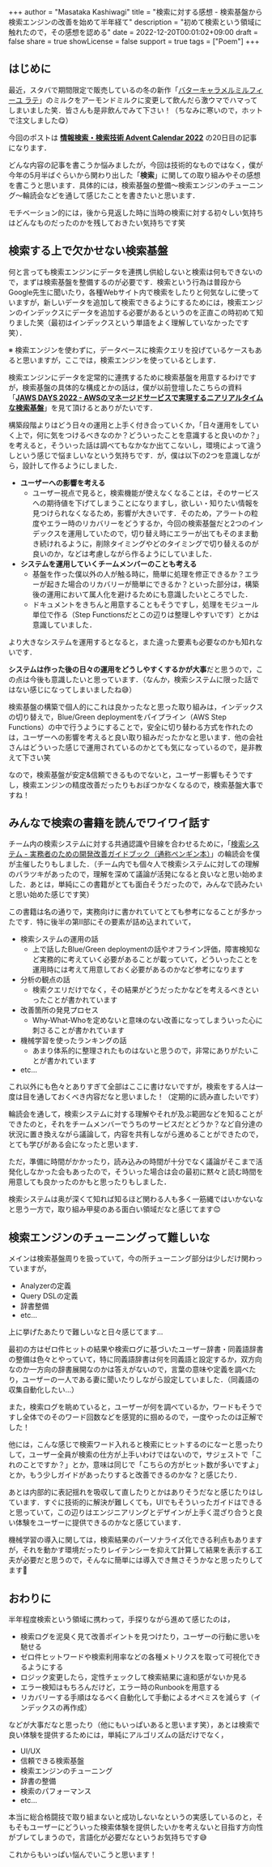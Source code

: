 +++
author = "Masataka Kashiwagi"
title = "検索に対する感想 - 検索基盤から検索エンジンの改善を始めて半年経て"
description = "初めて検索という領域に触れたので，その感想を認める"
date = 2022-12-20T00:01:02+09:00
draft = false
share = true
showLicense = false
support = true
tags = ["Poem"]
+++

## はじめに
最近，スタバで期間限定で販売しているの冬の新作「[バターキャラメルミルフィーユ ラテ](https://menu.starbucks.co.jp/4524785522695)」のミルクをアーモンドミルクに変更して飲んだら激ウマでハマってしまいました笑．皆さんも是非飲んでみて下さい！（ちなみに寒いので，ホットで注文しました😋）

今回のポストは <span class="marker_yellow">**[情報検索・検索技術 Advent Calendar 2022](https://adventar.org/calendars/7389)**</span> の20日目の記事になります．

どんな内容の記事を書こうか悩みましたが，今回は技術的なものではなく，僕が今年の5月半ばぐらいから関わり出した「**検索**」に関しての取り組みやその感想を書こうと思います．具体的には，検索基盤の整備〜検索エンジンのチューニング〜輪読会などを通して感じたことを書きたいと思います．

モチベーション的には，後から見返した時に当時の検索に対する初々しい気持ちはどんなものだったのかを残しておきたい気持ちです笑

## 検索する上で欠かせない検索基盤
何と言っても検索エンジンにデータを連携し供給しないと検索は何もできないので，まずは検索基盤を整備するのが必要です．検索という行為は普段からGoogle先生に聞いたり，各種Webサイト内で検索をしたりと何気なしに使っていますが，新しいデータを追加して検索できるようにするためには，検索エンジンのインデックスにデータを追加する必要があるというのを正直この時初めて知りました笑（最初はインデックスという単語をよく理解していなかったです笑）．

※ 検索エンジンを使わずに，データベースに検索クエリを投げているケースもあると思いますが，ここでは，検索エンジンを使っているとします．

検索エンジンにデータを定常的に連携するために検索基盤を用意するわけですが，検索基盤の具体的な構成とかの話は，僕が以前登壇したこちらの資料「**[JAWS DAYS 2022 - AWSのマネージドサービスで実現するニアリアルタイムな検索基盤](https://speakerdeck.com/masatakashiwagi/jaws-days-2022-awsnomanezidosabisudeshi-xian-suruniariarutaimunajian-suo-ji-pan)**」を見て頂けるとありがたいです．

構築段階よりはどう日々の運用と上手く付き合っていくか，「日々運用をしていく上で，何に気をつけるべきなのか？どういったことを意識すると良いのか？」を考えると，そういった話は調べてもなかなか出てこないし，環境によって違うしという感じで悩ましいなという気持ちです．が，僕は以下の2つを意識しながら，設計して作るようにしました．
- **ユーザーへの影響を考える**
    - ユーザー視点で見ると，検索機能が使えなくなることは，そのサービスへの期待値を下げてしまうことになりますし，欲しい・知りたい情報を見つけられなくなるため，影響が大きいです．そのため，アラートの粒度やエラー時のリカバリーをどうするか，今回の検索基盤だと2つのインデックスを運用していたので，切り替え時にエラーが出てもそのまま動き続けれるように，削除タイミングやどのタイミングで切り替えるのが良いのか，などは考慮しながら作るようにしていました．
- **システムを運用していくチームメンバーのことも考える**
    - 基盤を作った僕以外の人が触る時に，簡単に処理を修正できるか？エラーが起きた場合のリカバリーが簡単にできるか？といった部分は，構築後の運用において属人化を避けるためにも意識したいところでした．
    - ドキュメントをきちんと用意することもそうですし，処理をモジュール単位で作る（Step Functionsだとこの辺りは整理しやすいです）とかは意識していました．

より大きなシステムを運用するとなると，また違った要素も必要なのかも知れないです．

**システムは作った後の日々の運用をどうしやすくするかが大事**だと思うので，この点は今後も意識したいと思っています．（なんか，検索システムに限った話ではない感じになってしまいましたね😅）

検索基盤の構築で個人的にこれは良かったなと思った取り組みは，インデックスの切り替えで，Blue/Green deploymentをパイプライン（AWS Step Functions）の中で行うようにすることで，安全に切り替わる方式を作れたのは，ユーザーへの影響を考えると良い取り組みだったかなと思います．他の会社さんはどういった感じで運用されているのかとても気になっているので，是非教えて下さい笑

なので，検索基盤が安定&信頼できるものでないと，ユーザー影響もそうですし，検索エンジンの精度改善だったりもおぼつかなくなるので，検索基盤大事ですね！

## みんなで検索の書籍を読んでワイワイ話す
チーム内の検索システムに対する共通認識や目線を合わせるために，「[検索システム - 実務者のための開発改善ガイドブック（通称ペンギン本）](https://www.lambdanote.com/products/ir-system)」の輪読会を僕が主催したりもしました．（チーム内でも個々人で検索システムに対しての理解のバラツキがあったので，理解を深めて議論が活発になると良いなと思い始めました．あとは，単純にこの書籍がとても面白そうだったので，みんなで読みたいと思い始めた感じです笑）

この書籍は名の通りで，実務向けに書かれていてとても参考になることが多かったです．特に後半の第II部にその要素が詰め込まれていて，

- 検索システムの運用の話
    - 上で話したBlue/Green deploymentの話やオフライン評価，障害検知など実務的に考えていく必要があることが載っていて，どういったことを運用時には考えて用意しておく必要があるのかなど参考になります
- 分析の観点の話
    - 検索クエリだけでなく，その結果がどうだったかなどを考えるべきといったことが書かれています
- 改善箇所の発見プロセス
    - Why-What-Whoを定めないと意味のない改善になってしまういった心に刺さることが書かれています
- 機械学習を使ったランキングの話
    - あまり体系的に整理されたものはないと思うので，非常にありがたいことが書かれています
- etc...

これ以外にも色々とありすぎて全部はここに書けないですが，検索をする人は一度は目を通しておくべき内容だなと思いました！（定期的に読み直したいです）

輪読会を通して，検索システムに対する理解やそれが及ぶ範囲などを知ることができたのと，それをチームメンバーでうちのサービスだとどうか？など自分達の状況に置き換えながら議論して，内容を共有しながら進めることができたので，とても学びがある会になったと思います．

ただ，準備に時間がかかったり，読み込みの時間が十分でなく議論がそこまで活発化しなかった会もあったので，そういった場合は会の最初に黙々と読む時間を用意しても良かったのかもと思ったりもしました．

検索システムは奥が深くて知れば知るほど関わる人も多く一筋縄ではいかないなと思う一方で，取り組み甲斐のある面白い領域だなと感じてます😊

## 検索エンジンのチューニングって難しいな
メインは検索基盤周りを扱っていて，今の所チューニング部分は少しだけ関わっていますが，

- Analyzerの定義
- Query DSLの定義
- 辞書整備
- etc...

上に挙げたあたりで難しいなと日々感じてます...

最初の方はゼロ件ヒットの結果や検索ログに基づいたユーザー辞書・同義語辞書の整備は色々とやっていて，特に同義語辞書は何を同義語と設定するか，双方向なのか一方向の辞書展開なのかは答えがないので，言葉の意味や定義を調べたり，ユーザーの一人である妻に聞いたりしながら設定していました．（同義語の収集自動化したい...）

また，検索ログを眺めていると，ユーザーが何を調べているか，ワードもそうですし全体でのそのワード回数などを感覚的に掴めるので，一度やったのは正解でした！

他には，こんな感じで検索ワード入れると検索にヒットするのになーと思ったりして，ユーザー全員が検索の仕方が上手いわけではないので，サジェストで「これのことですか？」とか，意味は同じで「こちらの方がヒット数が多いですよ」とか，もう少しガイドがあったりすると改善できるのかな？と感じたり．

あとは内部的に表記揺れを吸収して直したりとかはありそうだなと感じたりはしています．すぐに技術的に解決が難しくても，UIでもそういったガイドはできると思っていて，この辺りはエンジニアリングとデザインが上手く混ざり合うと良い体験をユーザーに提供できるのかなと感じています．

機械学習の導入に関しては，検索結果のパーソナライズ化できる利点もありますが，それを動かす環境だったりレイテンシーを抑えて計算して結果を表示する工夫が必要だと思うので，そんなに簡単には導入でき無さそうかなと思ったりしてます🤔

## おわりに
半年程度検索という領域に携わって，手探りながら進めて感じたのは，

- 検索ログを泥臭く見て改善ポイントを見つけたり，ユーザーの行動に思いを馳せる
- ゼロ件ヒットワードや検索利用率などの各種メトリクスを取って可視化できるようにする
- ロジック変更したら，定性チェックして検索結果に違和感がないか見る
- エラー検知はもちろんだけど，エラー時のRunbookを用意する
- リカバリーする手順はなるべく自動化して手動によるオペミスを減らす（インデックスの再作成）

などが大事だなと思ったり（他にもいっぱいあると思います笑），あとは検索で良い体験を提供するためには，単純にアルゴリズムの話だけでなく，

- UI/UX
- 信頼できる検索基盤
- 検索エンジンのチューニング
- 辞書の整備
- 検索のパフォーマンス
- etc...

本当に総合格闘技で取り組まないと成功しないなというの実感しているのと，そもそもユーザーにどういった検索体験を提供したいかを考えないと目指す方向性がブレてしまうので，言語化が必要だなというお気持ちです😅

これからもいっぱい悩んでいこうと思います！